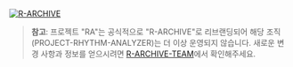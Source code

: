 [![R-ARCHIVE](https://ribbon.r-archive.zip/project_ra/banner.png)](https://github.com/R-ARCHIVE-TEAM)

> **참고**: 프로젝트 "RA"는 공식적으로 "R-ARCHIVE"로 리브랜딩되어 해당 조직(PROJECT-RHYTHM-ANALYZER)는 더 이상 운영되지 않습니다.    새로운 변경 사항과 정보를 얻으시려면 [R-ARCHIVE-TEAM](https://github.com/R-ARCHIVE-TEAM)에서 확인해주세요.
